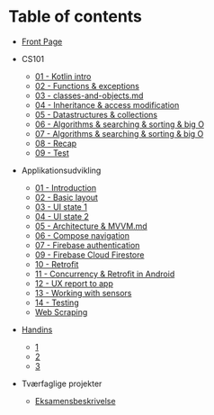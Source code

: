 # Table of contents

* [Front Page](README.md)
* CS101

  *  [01 - Kotlin intro](cs101/01-kotlin-intro.md)
  *  [02 - Functions & exceptions](cs101/02-function-lambda.md)
  *  [03 - classes-and-objects.md](cs101/03-classes-and-objects.md)
  *  [04 - Inheritance & access modification](cs101/04-inheritance-access-modification.md)
  *  [05 - Datastructures & collections](cs101/05-datastructures-collections.md)
  *  [06 - Algorithms & searching & sorting & big O](cs101/06-algorithms-searching-sorting-big-o.md)
  *  [07 - Algorithms & searching & sorting & big O](cs101/06-algorithms-searching-sorting-big-o.md)
  *  [08 - Recap](cs101/07-recap.md)
  *  [09 - Test](cs101/08-test.md)
  
* Applikationsudvikling

  * [01 - Introduction](applikationsudvikling/01-introduction.md) 
  * [02 - Basic layout](applikationsudvikling/02-basic-layout.md)
  * [03 - UI state 1](applikationsudvikling/03-ui-state-intro.md)
  * [04 - UI state 2](applikationsudvikling/04-ui-state-lists.md)
  * [05 - Architecture & MVVM.md](applikationsudvikling/05-architecture-mvvm.md) 
  * [06 - Compose navigation](applikationsudvikling/06-compose-navigation.md)
  * [07 - Firebase authentication](applikationsudvikling/07-Firebase-Authentication.md) 
  * [09 - Firebase Cloud Firestore](applikationsudvikling/09-firebase-cloud-firestore.md)
  * [10 - Retrofit](applikationsudvikling/10-Retrofit.md) 
  * [11 - Concurrency & Retrofit in Android](applikationsudvikling/11-concurrency-retrofit-android.md) 
  * [12 - UX report to app](applikationsudvikling/12-ux-report-to-app.md)
  * [13 - Working with sensors](applikationsudvikling/13-sensors.md)
  * [14 - Testing](applikationsudvikling/14-testing.md)
  * [Web Scraping](digital-kultur/webscraping.md) 


* [Handins](handins/README.md)
  * [1](handins/week-1.md)
  * [2](handins/week-2.md)
  * [3](handins/week-3.md)

* Tværfaglige projekter

  * [Eksamensbeskrivelse](Projects/eksamne-formelle-krav.md) 

